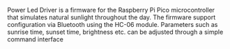Power Led Driver is a firmware for the Raspberry Pi Pico microcontroller that simulates natural sunlight throughout the day.
The firmware support configuration via Bluetooth using the HC-06 module.
Parameters such as sunrise time, sunset time, brightness etc. can be adjusted through a simple command interface
